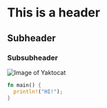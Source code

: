 # This is a header
## Subheader
### Subsubheader

![Image of Yaktocat](https://octodex.github.com/images/yaktocat.png)

```rust
fn main() {
  println!("HI!");
}
```
